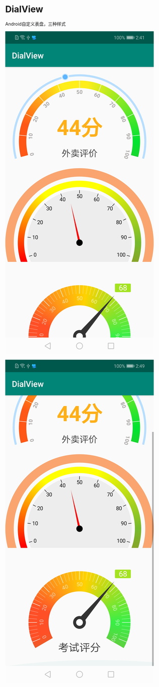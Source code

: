 # DialView
Android自定义表盘，三种样式


![image](https://github.com/Mryang007/DialView/blob/master/Screenshot_20191122_144141_com.yang.dialview.jpg?raw=true)


![image](https://github.com/Mryang007/DialView/blob/master/Screenshot_20191122_144901_com.yang.dialview.jpg?raw=true)
